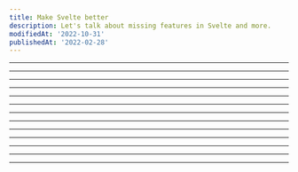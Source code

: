 ```yaml
---
title: Make Svelte better
description: Let's talk about missing features in Svelte and more.
modifiedAt: '2022-10-31'
publishedAt: '2022-02-28'
---
```


<script>
	import LogicBlocks from './_lib/logic-blocks.md'
	import Layouts from './_lib/layouts.md'
	import ClassProp from './_lib/class-prop.md'
	import Internationalization from './_lib/internationalization.md'
	import Comments from './_lib/comments.md'
	import CSSScope from './_lib/css-scope.md'
	import A11Y from './_lib/a11y.md'
	import Docs from './_lib/docs.md'
	import Tick from './_lib/tick.md'
	import DynamicClasses from './_lib/dynamic-classes.md'
	import PortIsAlreadyInUse from './_lib/port-is-already-in-use.md'
	import DynamicHTMLTag from './_lib/dynamic-html-tags.md'
	import BetterErrorHandling from './_lib/better-error-handling.md'
	import Alias from './_lib/alias.md'
</script>

<LogicBlocks />
<hr />
<Alias />
<hr />
<ClassProp />
<hr />
<Comments />
<hr />
<CSSScope />
<hr />
<A11Y />
<hr />
<Layouts />
<hr />
<Tick />
<hr />
<DynamicClasses />
<hr />
<PortIsAlreadyInUse />
<hr />
<DynamicHTMLTag />
<hr />
<Docs />
<hr />
<BetterErrorHandling />
<hr />
<Internationalization />

<style lang="postcss">
	hr {
    @apply h-1;
	}
</style>
